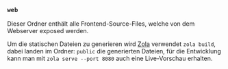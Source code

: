 ### `web`

Dieser Ordner enthält alle Frontend-Source-Files, welche von dem Webserver exposed werden.

Um die statischen Dateien zu generieren wird [Zola] verwendet `zola build`,
dabei landen im Ordner: `public` die generierten Dateien,
für die Entwicklung kann man mit `zola serve --port 8080` auch eine Live-Vorschau erhalten.

[zola]: https://github.com/getzola/zola "A fast static site generator in a single binary with everything built-in."
